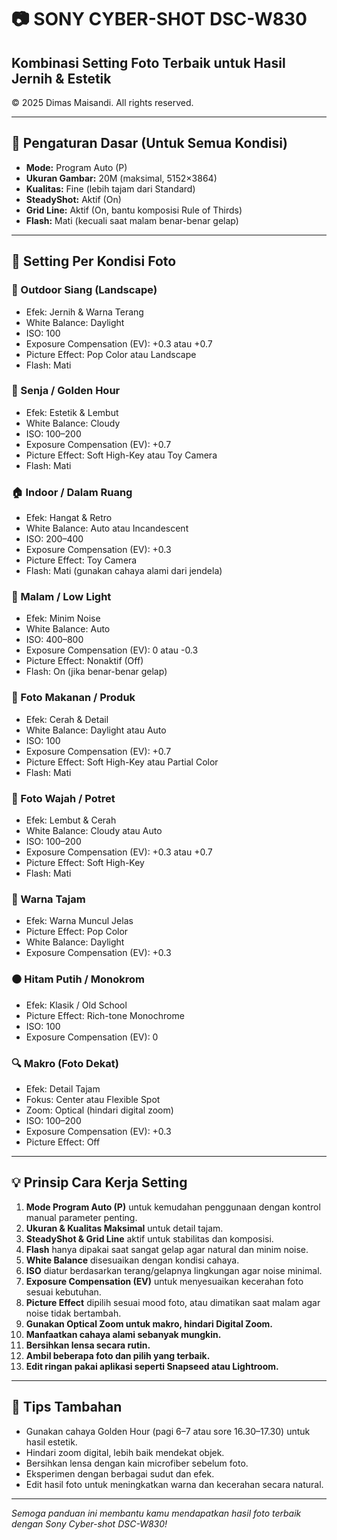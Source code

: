 # 📷 SONY CYBER-SHOT DSC-W830  
## Kombinasi Setting Foto Terbaik untuk Hasil Jernih & Estetik  
© 2025 Dimas Maisandi. All rights reserved.

---

## 🔧 Pengaturan Dasar (Untuk Semua Kondisi)  
- **Mode:** Program Auto (P)  
- **Ukuran Gambar:** 20M (maksimal, 5152×3864)  
- **Kualitas:** Fine (lebih tajam dari Standard)  
- **SteadyShot:** Aktif (On)  
- **Grid Line:** Aktif (On, bantu komposisi Rule of Thirds)  
- **Flash:** Mati (kecuali saat malam benar-benar gelap)  

---

## 📸 Setting Per Kondisi Foto  

### 🌄 Outdoor Siang (Landscape)  
- Efek: Jernih & Warna Terang  
- White Balance: Daylight  
- ISO: 100  
- Exposure Compensation (EV): +0.3 atau +0.7  
- Picture Effect: Pop Color atau Landscape  
- Flash: Mati  

### 🌇 Senja / Golden Hour  
- Efek: Estetik & Lembut  
- White Balance: Cloudy  
- ISO: 100–200  
- Exposure Compensation (EV): +0.7  
- Picture Effect: Soft High-Key atau Toy Camera  
- Flash: Mati  

### 🏠 Indoor / Dalam Ruang  
- Efek: Hangat & Retro  
- White Balance: Auto atau Incandescent  
- ISO: 200–400  
- Exposure Compensation (EV): +0.3  
- Picture Effect: Toy Camera  
- Flash: Mati (gunakan cahaya alami dari jendela)  

### 🌃 Malam / Low Light  
- Efek: Minim Noise  
- White Balance: Auto  
- ISO: 400–800  
- Exposure Compensation (EV): 0 atau -0.3  
- Picture Effect: Nonaktif (Off)  
- Flash: On (jika benar-benar gelap)  

### 🍔 Foto Makanan / Produk  
- Efek: Cerah & Detail  
- White Balance: Daylight atau Auto  
- ISO: 100  
- Exposure Compensation (EV): +0.7  
- Picture Effect: Soft High-Key atau Partial Color  
- Flash: Mati  

### 👤 Foto Wajah / Potret  
- Efek: Lembut & Cerah  
- White Balance: Cloudy atau Auto  
- ISO: 100–200  
- Exposure Compensation (EV): +0.3 atau +0.7  
- Picture Effect: Soft High-Key  
- Flash: Mati  

### 🎨 Warna Tajam  
- Efek: Warna Muncul Jelas  
- Picture Effect: Pop Color  
- White Balance: Daylight  
- Exposure Compensation (EV): +0.3  

### ⚫ Hitam Putih / Monokrom  
- Efek: Klasik / Old School  
- Picture Effect: Rich-tone Monochrome  
- ISO: 100  
- Exposure Compensation (EV): 0  

### 🔍 Makro (Foto Dekat)  
- Efek: Detail Tajam  
- Fokus: Center atau Flexible Spot  
- Zoom: Optical (hindari digital zoom)  
- ISO: 100–200  
- Exposure Compensation (EV): +0.3  
- Picture Effect: Off  

---

## 💡 Prinsip Cara Kerja Setting  

1. **Mode Program Auto (P)** untuk kemudahan penggunaan dengan kontrol manual parameter penting.  
2. **Ukuran & Kualitas Maksimal** untuk detail tajam.  
3. **SteadyShot & Grid Line** aktif untuk stabilitas dan komposisi.  
4. **Flash** hanya dipakai saat sangat gelap agar natural dan minim noise.  
5. **White Balance** disesuaikan dengan kondisi cahaya.  
6. **ISO** diatur berdasarkan terang/gelapnya lingkungan agar noise minimal.  
7. **Exposure Compensation (EV)** untuk menyesuaikan kecerahan foto sesuai kebutuhan.  
8. **Picture Effect** dipilih sesuai mood foto, atau dimatikan saat malam agar noise tidak bertambah.  
9. **Gunakan Optical Zoom untuk makro, hindari Digital Zoom.**  
10. **Manfaatkan cahaya alami sebanyak mungkin.**  
11. **Bersihkan lensa secara rutin.**  
12. **Ambil beberapa foto dan pilih yang terbaik.**  
13. **Edit ringan pakai aplikasi seperti Snapseed atau Lightroom.**  

---

## 📸 Tips Tambahan  
- Gunakan cahaya Golden Hour (pagi 6–7 atau sore 16.30–17.30) untuk hasil estetik.  
- Hindari zoom digital, lebih baik mendekat objek.  
- Bersihkan lensa dengan kain microfiber sebelum foto.  
- Eksperimen dengan berbagai sudut dan efek.  
- Edit hasil foto untuk meningkatkan warna dan kecerahan secara natural.  

---

*Semoga panduan ini membantu kamu mendapatkan hasil foto terbaik dengan Sony Cyber-shot DSC-W830!*  
